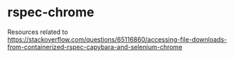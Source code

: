 # rspec-chrome

Resources related to https://stackoverflow.com/questions/65116860/accessing-file-downloads-from-containerized-rspec-capybara-and-selenium-chrome
